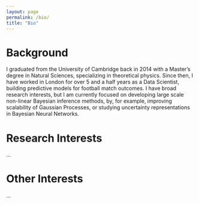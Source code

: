 ```yaml
---
layout: page
permalink: /bio/
title: "Bio"
---
```


# Background
I graduated from the University of Cambridge back in 2014 with a Master’s degree in Natural Sciences, specializing in theoretical physics. Since then, I have worked in London for over 5 and a half years as a Data Scientist, building predictive models for football match outcomes. I have broad research interests, but I am currently focused on developing large scale non-linear Bayesian inference methods, by, for example, improving scalability of Gaussian Processes, or studying uncertainty representations in Bayesian Neural Networks.

# Research Interests
...

# Other Interests
...
